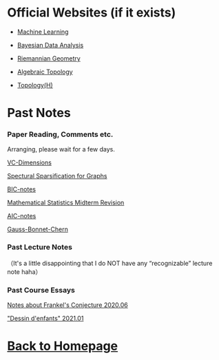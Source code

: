 # Official Websites (if it exists)

- [Machine Learning](https://miralab.ai/course/ml_2021fall/)

- [Bayesian Data Analysis](http://staff.ustc.edu.cn/~zwp/teach/Bayes/bayes.htm)

- [Riemannian Geometry](http://staff.ustc.edu.cn/~spliu/Teach_RG2020.html)

- [Algebraic Topology](http://staff.ustc.edu.cn/~msheng/AT2018/)

- [Topology(H)](http://staff.ustc.edu.cn/~wangzuoq/Courses/21S-Topology/index.html)

# Past Notes 

### Paper Reading, Comments etc.

Arranging, please wait for a few days.

[VC-Dimensions](https://pkgu.github.io)

[Spectural Sparsification for Graphs](https://pkgu.github.io)

[BIC-notes](https://pkgu.github.io)

[Mathematical Statistics Midterm Revision](https://pkgu-github-io-maintenance.s3.cn-east-1.jdcloud-oss.com/%E6%95%B0%E7%90%86%E7%BB%9F%E8%AE%A1%20%E6%9C%9F%E4%B8%AD%E5%A4%8D%E4%B9%A0.pdf)

[AIC-notes](https://pkgu-github-io-maintenance.s3.cn-east-1.jdcloud-oss.com/AIC_notes.pdf)

[Gauss-Bonnet-Chern](https://pkgu-github-io-maintenance.s3.cn-east-1.jdcloud-oss.com/GaussBonnetChern.pdf)

### Past Lecture Notes

（It's a little disappointing that I do NOT have any “recognizable” lecture note haha）

### Past Course Essays

[Notes about Frankel's Conjecture 2020.06](https://pkgu-github-io-maintenance.s3.cn-east-1.jdcloud-oss.com/Frankel%E2%80%99sConjecture%20.pdf)

["Dessin  d'enfants" 2021.01](https://pkgu-github-io-maintenance.s3.cn-east-1.jdcloud-oss.com/dessin%20d%27enfant%20.pdf)

# [Back to Homepage](https://pkgu.github.io)
